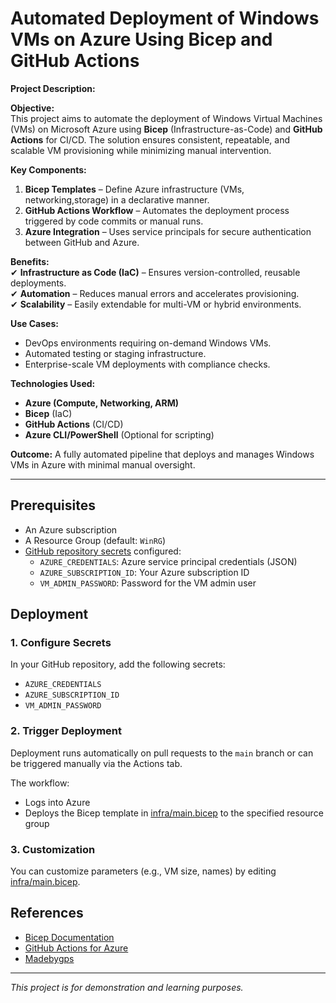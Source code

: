 # Automated Deployment of Windows VMs on Azure Using Bicep and GitHub Actions

**Project Description:** 

**Objective:**  
This project aims to automate the deployment of Windows Virtual Machines (VMs) on Microsoft Azure using **Bicep** (Infrastructure-as-Code) and **GitHub Actions** for CI/CD. The solution ensures consistent, repeatable, and scalable VM provisioning while minimizing manual intervention.  

**Key Components:**  
1. **Bicep Templates** – Define Azure infrastructure (VMs, networking,storage) in a declarative manner.
2. **GitHub Actions Workflow** – Automates the deployment process triggered by code commits or manual runs.  
3. **Azure Integration** – Uses service principals for secure authentication between GitHub and Azure.  

**Benefits:**  
✔ **Infrastructure as Code (IaC)** – Ensures version-controlled, reusable deployments.  
✔ **Automation** – Reduces manual errors and accelerates provisioning.  
✔ **Scalability** – Easily extendable for multi-VM or hybrid environments.  

**Use Cases:**  
- DevOps environments requiring on-demand Windows VMs.
- Automated testing or staging infrastructure.  
- Enterprise-scale VM deployments with compliance checks.  

**Technologies Used:**  
- **Azure (Compute, Networking, ARM)**
- **Bicep** (IaC)  
- **GitHub Actions** (CI/CD)  
- **Azure CLI/PowerShell** (Optional for scripting)  

**Outcome:** A fully automated pipeline that deploys and manages Windows VMs in Azure with minimal manual oversight.  

---  


## Prerequisites

- An Azure subscription
- A Resource Group (default: `WinRG`)
- [GitHub repository secrets](https://docs.github.com/en/actions/security-guides/encrypted-secrets) configured:
  - `AZURE_CREDENTIALS`: Azure service principal credentials (JSON)
  - `AZURE_SUBSCRIPTION_ID`: Your Azure subscription ID
  - `VM_ADMIN_PASSWORD`: Password for the VM admin user

## Deployment

### 1. Configure Secrets

In your GitHub repository, add the following secrets:
- `AZURE_CREDENTIALS`
- `AZURE_SUBSCRIPTION_ID`
- `VM_ADMIN_PASSWORD`

### 2. Trigger Deployment

Deployment runs automatically on pull requests to the `main` branch or can be triggered manually via the Actions tab.

The workflow:
- Logs into Azure
- Deploys the Bicep template in [infra/main.bicep](infra/main.bicep) to the specified resource group

### 3. Customization

You can customize parameters (e.g., VM size, names) by editing [infra/main.bicep](infra/main.bicep).

## References

- [Bicep Documentation](https://learn.microsoft.com/en-us/azure/azure-resource-manager/bicep/)
- [GitHub Actions for Azure](https://github.com/Azure/actions)
- [Madebygps](https://github.com/rcoffie/cloud-projects/blob/main/az-104/netmazeexplorer.md)


---

*This project is for demonstration and learning purposes.*